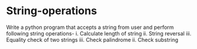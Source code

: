 # String-operations
Write a python program that accepts a string from user and perform following string operations- i. Calculate length of string ii. String reversal iii. Equality check of two strings iii. Check palindrome ii. Check substring
